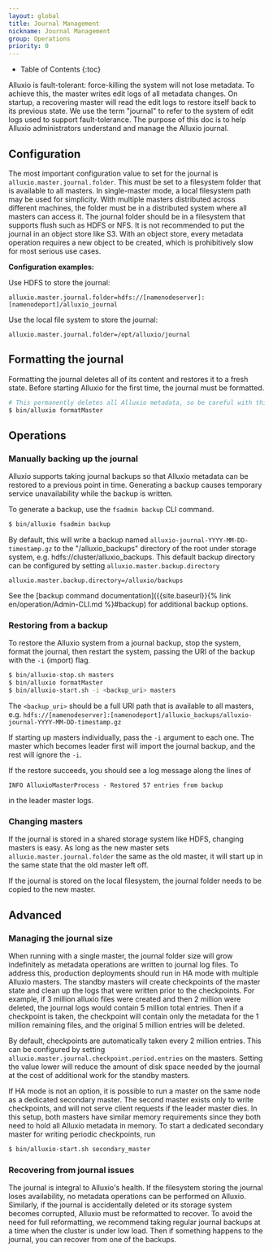 ```yaml
---
layout: global
title: Journal Management
nickname: Journal Management
group: Operations
priority: 0
---
```


* Table of Contents
{:toc}

Alluxio is fault-tolerant: force-killing the system will not lose metadata. To achieve
this, the master writes edit logs of all metadata changes. On startup,
a recovering master will read the edit logs to restore itself back to its previous state.
We use the term "journal" to refer to the system of edit logs used to support fault-tolerance.
The purpose of this doc is to help Alluxio administrators understand and manage the Alluxio journal.

## Configuration

The most important configuration value to set for the journal is
`alluxio.master.journal.folder`. This must be set to a filesystem folder that is
available to all masters. In single-master mode, a local filesystem path may be
used for simplicity. With
multiple masters distributed across different machines, the folder must
be in a distributed system where all masters can access it. The journal folder
should be in a filesystem that supports flush such as HDFS or NFS. It is not
recommended to put the journal in an object store like S3. With an object store, every
metadata operation requires a new object to be created, which is
prohibitively slow for most serious use cases.

**Configuration examples:**

Use HDFS to store the journal:
```
alluxio.master.journal.folder=hdfs://[namenodeserver]:[namenodeport]/alluxio_journal
```

Use the local file system to store the journal:
```
alluxio.master.journal.folder=/opt/alluxio/journal
```

## Formatting the journal

Formatting the journal deletes all of its content and restores it to a fresh state.
Before starting Alluxio for the first time, the journal must be formatted.

```bash
# This permanently deletes all Alluxio metadata, so be careful with this operation
$ bin/alluxio formatMaster
```

## Operations

### Manually backing up the journal

Alluxio supports taking journal backups so that Alluxio metadata can be restored
to a previous point in time. Generating a backup causes temporary service
unavailability while the backup is written.

To generate a backup, use the `fsadmin backup` CLI command.
```bash
$ bin/alluxio fsadmin backup
```

By default, this will write a backup named
`alluxio-journal-YYYY-MM-DD-timestamp.gz` to the "/alluxio_backups" directory of
the root under storage system, e.g. hdfs://cluster/alluxio_backups. This default
backup directory can be configured by setting `alluxio.master.backup.directory`

```
alluxio.master.backup.directory=/alluxio/backups
```

See the [backup command documentation]({{site.baseurl}}{% link en/operation/Admin-CLI.md %}#backup)
for additional backup options.

### Restoring from a backup

To restore the Alluxio system from a journal backup, stop the system, format the
journal, then restart the system, passing the URI of the backup with the `-i`
(import) flag.

```bash
$ bin/alluxio-stop.sh masters
$ bin/alluxio formatMaster
$ bin/alluxio-start.sh -i <backup_uri> masters
```

The `<backup_uri>` should be a full URI path that is available to all masters, e.g.
`hdfs://[namenodeserver]:[namenodeport]/alluxio_backups/alluxio-journal-YYYY-MM-DD-timestamp.gz`

If starting up masters individually, pass the `-i` argument to each one. The master which
becomes leader first will import the journal backup, and the rest will ignore the `-i`.

If the restore succeeds, you should see a log message along the lines of
```
INFO AlluxioMasterProcess - Restored 57 entries from backup
```
in the leader master logs.

### Changing masters

If the journal is stored in a shared storage system like HDFS, changing masters is easy.
As long as the new master sets `alluxio.master.journal.folder` the same as the old
master, it will start up in the same state that the old master left off.

If the journal is stored on the local filesystem, the journal folder needs to be
copied to the new master.

## Advanced

### Managing the journal size

When running with a single master, the journal folder size will grow indefinitely
as metadata operations are written to journal log files. To address this, production
deployments should run in HA mode with multiple Alluxio masters. The standby
masters will create checkpoints of the master state and clean up the logs that
were written prior to the checkpoints. For example, if 3 million alluxio files were
created and then 2 million were deleted, the journal logs would contain 5 million
total entries. Then if a checkpoint is taken, the checkpoint will contain only the
metadata for the 1 million remaining files, and the original 5 million entries will be deleted.

By default, checkpoints are automatically taken every 2 million entries. This can be configured by
setting `alluxio.master.journal.checkpoint.period.entries` on the masters. Setting
the value lower will reduce the amount of disk space needed by the journal at the
cost of additional work for the standby masters.

If HA mode is not an option, it is possible to run a master on the same node as a
dedicated secondary master. The second master exists only to write checkpoints, and
will not serve client requests if the leader master dies. In this setup, both
masters have similar memory requirements since they both need to hold all Alluxio
metadata in memory. To start a dedicated secondary master for writing periodic checkpoints,
run

```bash
$ bin/alluxio-start.sh secondary_master
```

### Recovering from journal issues

The journal is integral to Alluxio's health. If the filesystem storing the journal
loses availability, no metadata operations can be performed on Alluxio. Similarly,
if the journal is accidentally deleted or its storage system becomes corrupted,
Alluxio must be reformatted to recover. To avoid the need for full reformatting,
we recommend taking regular journal backups at a time when the cluster is under low
load. Then if something happens to the journal, you can recover from one of the backups.
